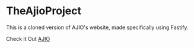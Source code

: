 # TheAjioProject
This is a cloned version of AJIO's website, made specifically using Fastify.

Check it Out 
<a href="ajio-re.herokuapp.com/">AJIO</a>
